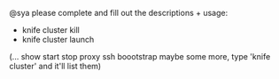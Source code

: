 
@sya please complete and fill out the descriptions + usage:


* knife cluster kill
* knife cluster launch

(... show start stop proxy ssh boootstrap maybe some more, type 'knife cluster' and it'll list them)

